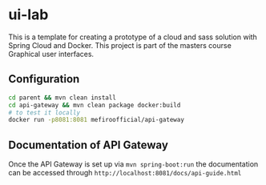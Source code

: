 # ui-lab
This is a template for creating a prototype of a cloud and sass solution with Spring Cloud and Docker. 
This project is part of the masters course Graphical user interfaces.

## Configuration
```bash
cd parent && mvn clean install
cd api-gateway && mvn clean package docker:build
# to test it locally
docker run -p8081:8081 mefiroofficial/api-gateway
```

## Documentation of API Gateway
Once the API Gateway is set up via `mvn spring-boot:run` the documentation
can be accessed through `http://localhost:8081/docs/api-guide.html`